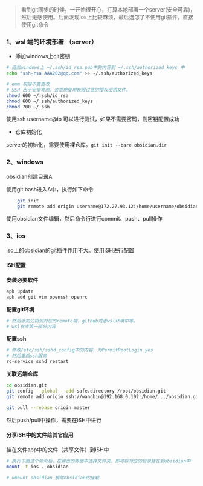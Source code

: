 
> 看到git同步的时候，一开始很开心，打算本地部署一个server(安全可靠)，然后无感使用。后面发现ios上比较麻烦，最后选怎了不使用git插件，直接使用git命令

### 1、wsl 端的环境部署 （server）

+ 添加windows上git密钥

```bash
# 追加windows上 ~/.ssh/id_rsa.pub中的内容到 ~/.ssh/authorized_keys 中
echo "ssh-rsa AAA202@qq.com" >> ~/.ssh/authorized_keys

# emm 权限不要更改
# SSH 出于安全考虑，会拒绝使用权限过宽的授权密钥文件。
chmod 600 ~/.ssh/id_rsa
chmod 600 ~/.ssh/authorized_keys
chmod 700 ~/.ssh
```

使用ssh username@ip 可以进行测试，如果不需要密码，则密钥配置成功

+ 仓库初始化

server的初始化，需要使用裸仓库。```git init --bare obsidian.dir```

### 2、windows 

  obsidian创建目录A
  
  使用git bash进入A中，执行如下命令

```bash
	git init
	git remote add origin username@172.27.93.12:/home/username/obsidian.git
```

  使用obsidian文件编辑，然后命令行进行commit、push、pull操作

### 3、ios

  iso上的obsidian的git插件作用不大。使用iSH进行配置

#### iSH配置
  
**安装必要软件**

```bash
apk update
apk add git vim openssh openrc
```

**配置git环境**

```bash
# 然后添加公钥到对应的remote端，github或者wsl环境中等。
# wsl参考第一部分内容
```

**配置ssh**

```bash
# 修改/etc/ssh/sshd_config中的内容，为PermitRootLogin yes
# 然后重启ssh服务
rc-service sshd restart
```

**关联远端仓库**

```bash
cd obsidian.git
git config --global --add safe.directory /root/obsidian.git
git remote add origin ssh://wangbin@192.168.0.102:/home/.../obsidian.git

git pull --rebase origin master
```

然后push/pull中操作，需要在iSH中进行

#### 分享iSH中的文件给其它应用
  
  挂在文件app中的文件（共享文件）到iSH中

```bash
# 执行下面这个命令后，在弹出的界面中选择文件夹，即可将对应的目录挂在到obsidian中
mount -t ios . obsidian

# umount obsidian 解除obsidian的挂载
```